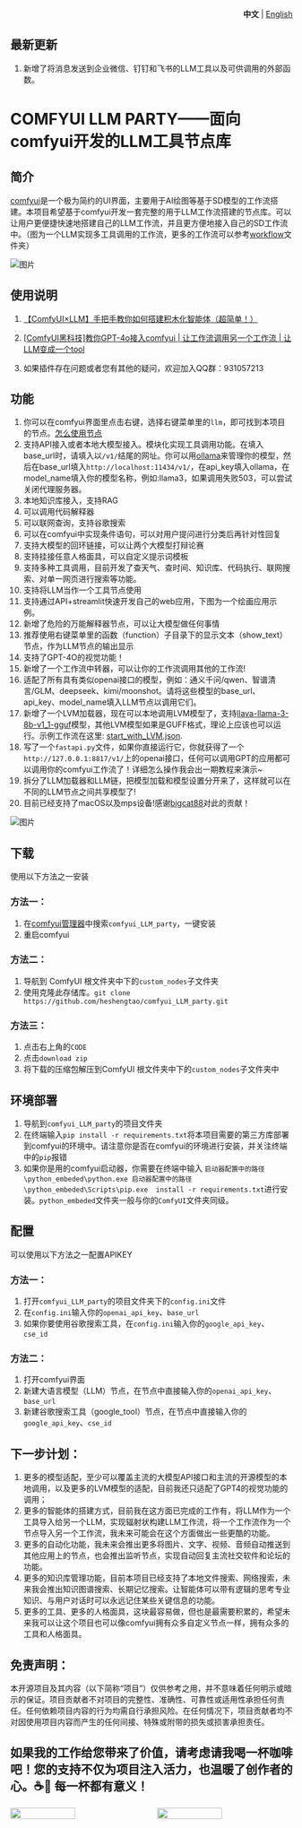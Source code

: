<p align="right">
   <strong>中文</strong> | <a href="./README.md">English</a>
</p>

## 最新更新
1. 新增了将消息发送到企业微信、钉钉和飞书的LLM工具以及可供调用的外部函数。

# **COMFYUI LLM PARTY——面向comfyui开发的LLM工具节点库**

## 简介
[comfyui](https://github.com/comfyanonymous/ComfyUI)是一个极为简约的UI界面，主要用于AI绘图等基于SD模型的工作流搭建。本项目希望基于comfyui开发一套完整的用于LLM工作流搭建的节点库。可以让用户更便捷快速地搭建自己的LLM工作流，并且更方便地接入自己的SD工作流中。（图为一个LLM实现多工具调用的工作流，更多的工作流可以参考[workflow](workflow)文件夹）

![图片](img/多工具调用.png)

## 使用说明
1. [【ComfyUI×LLM】手把手教你如何搭建积木化智能体（超简单！）](https://www.bilibili.com/video/BV1JZ421v7Tw/?vd_source=f229e378448918b84afab7c430c6a75b)

2. [[ComfyUI黑科技]教你GPT-4o接入comfyui | 让工作流调用另一个工作流 | 让LLM变成一个tool](https://www.bilibili.com/video/BV1JJ4m1A789/?spm_id_from=333.999.0.0&vd_source=f229e378448918b84afab7c430c6a75b)

3. 如果插件存在问题或者您有其他的疑问，欢迎加入QQ群：931057213

## 功能
1. 你可以在comfyui界面里点击右键，选择右键菜单里的`llm`，即可找到本项目的节点。[怎么使用节点](how_to_use_nodes_ZH.md)
2. 支持API接入或者本地大模型接入。模块化实现工具调用功能。在填入base_url时，请填入以`/v1/`结尾的网址。你可以用[ollama](https://github.com/ollama/ollama)来管理你的模型，然后在base_url填入`http://localhost:11434/v1/`，在api_key填入ollama，在model_name填入你的模型名称，例如:llama3，如果调用失败503，可以尝试关闭代理服务器。
3. 本地知识库接入，支持RAG
4. 可以调用代码解释器
5. 可以联网查询，支持谷歌搜索
6. 可以在comfyui中实现条件语句，可以对用户提问进行分类后再针对性回复
7. 支持大模型的回环链接，可以让两个大模型打辩论赛
8. 支持挂接任意人格面具，可以自定义提示词模板
9. 支持多种工具调用，目前开发了查天气、查时间、知识库、代码执行、联网搜索、对单一网页进行搜索等功能。
10. 支持将LLM当作一个工具节点使用
11. 支持通过API+streamlit快速开发自己的web应用，下图为一个绘画应用示例。
12. 新增了危险的万能解释器节点，可以让大模型做任何事情
13. 推荐使用右键菜单里的函数（function）子目录下的显示文本（show_text）节点，作为LLM节点的输出显示
14. 支持了GPT-4O的视觉功能！
15. 新增了一个工作流中转器，可以让你的工作流调用其他的工作流!
16. 适配了所有具有类似openai接口的模型，例如：通义千问/qwen、智谱清言/GLM、deepseek、kimi/moonshot。请将这些模型的base_url、api_key、model_name填入LLM节点以调用它们。
17. 新增了一个LVM加载器，现在可以本地调用LVM模型了，支持[llava-llama-3-8b-v1_1-gguf](https://huggingface.co/xtuner/llava-llama-3-8b-v1_1-gguf)模型，其他LVM模型如果是GUFF格式，理论上应该也可以运行。示例工作流在这里: [start_with_LVM.json](workflow/start_with_LVM.json).
18. 写了一个`fastapi.py`文件，如果你直接运行它，你就获得了一个`http://127.0.0.1:8817/v1/`上的openai接口，任何可以调用GPT的应用都可以调用你的comfyui工作流了！详细怎么操作我会出一期教程来演示~
19. 拆分了LLM加载器和LLM链，把模型加载和模型设置分开来了，这样就可以在不同的LLM节点之间共享模型了!
20. 目前已经支持了macOS以及mps设备!感谢[bigcat88](https://github.com/bigcat88)对此的贡献！

![图片](img/画画应用.png)

## 下载
使用以下方法之一安装
### 方法一：
1. 在[comfyui管理器](https://github.com/ltdrdata/ComfyUI-Manager)中搜索`comfyui_LLM_party`，一键安装
2. 重启comfyui

### 方法二：
1. 导航到 ComfyUI 根文件夹中下的`custom_nodes`子文件夹
2. 使用克隆此存储库。`git clone https://github.com/heshengtao/comfyui_LLM_party.git`

### 方法三：
1. 点击右上角的`CODE`
2. 点击`download zip`
3. 将下载的压缩包解压到ComfyUI 根文件夹中下的`custom_nodes`子文件夹中

## 环境部署
1. 导航到`comfyui_LLM_party`的项目文件夹
2. 在终端输入`pip install -r requirements.txt`将本项目需要的第三方库部署到comfyui的环境中。请注意你是否在comfyui的环境进行安装，并关注终端中的`pip`报错
3. 如果你是用的comfyui启动器，你需要在终端中输入 `启动器配置中的路径\python_embeded\python.exe 启动器配置中的路径\python_embeded\Scripts\pip.exe  install -r requirements.txt`进行安装。`python_embeded`文件夹一般与你的`ComfyUI`文件夹同级。

## 配置
可以使用以下方法之一配置APIKEY
### 方法一：
1. 打开`comfyui_LLM_party`的项目文件夹下的`config.ini`文件
2. 在`config.ini`输入你的`openai_api_key`、`base_url`
3. 如果你要使用谷歌搜索工具，在`config.ini`输入你的`google_api_key`、`cse_id`

### 方法二：
1. 打开comfyui界面
2. 新建大语言模型（LLM）节点，在节点中直接输入你的`openai_api_key`、`base_url`
3. 新建谷歌搜索工具（google_tool）节点，在节点中直接输入你的`google_api_key`、`cse_id`

## 下一步计划：
1. 更多的模型适配，至少可以覆盖主流的大模型API接口和主流的开源模型的本地调用，以及更多的LVM模型的适配，目前我还只适配了GPT4的视觉功能的调用；
2. 更多的智能体的搭建方式，目前我在这方面已完成的工作有，将LLM作为一个工具导入给另一个LLM，实现辐射状构建LLM工作流，将一个工作流作为一个节点导入另一个工作流，我未来可能会在这个方面做出一些更酷的功能。
3. 更多的自动化功能，我未来会推出更多将图片、文字、视频、音频自动推送到其他应用上的节点，也会推出监听节点，实现自动回复主流社交软件和论坛的功能。
4. 更多的知识库管理功能，目前本项目已经支持了本地文件搜索、网络搜索，未来我会推出知识图谱搜索、长期记忆搜索。让智能体可以带有逻辑的思考专业知识、与用户对话时可以永远记住某些关键信息的功能。
5. 更多的工具、更多的人格面具，这块最容易做，但也是最需要积累的，希望未来我可以让这个项目也可以像comfyui拥有众多自定义节点一样，拥有众多的工具和人格面具。

## 免责声明：
本开源项目及其内容（以下简称“项目”）仅供参考之用，并不意味着任何明示或暗示的保证。项目贡献者不对项目的完整性、准确性、可靠性或适用性承担任何责任。任何依赖项目内容的行为均需自行承担风险。在任何情况下，项目贡献者均不对因使用项目内容而产生的任何间接、特殊或附带的损失或损害承担责任。

## 如果我的工作给您带来了价值，请考虑请我喝一杯咖啡吧！您的支持不仅为项目注入活力，也温暖了创作者的心。☕💖 每一杯都有意义！
<div style="display:flex; justify-content:space-between;">
    <img src="img/zhifubao.jpg" style="width: 48%;" />
    <img src="img/wechat.jpg" style="width: 48%;" />
</div>
